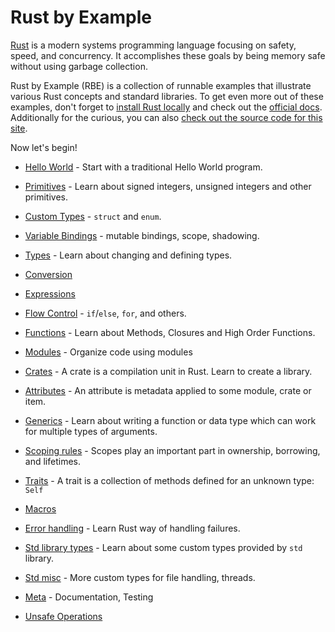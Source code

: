 # Rust by Example

[Rust][rust] is a modern systems programming language focusing on safety, speed,
and concurrency. It accomplishes these goals by being memory safe without using 
garbage collection.

Rust by Example (RBE) is a collection of runnable examples that illustrate various Rust
concepts and standard libraries. To get even more out of these examples, don't forget
to [install Rust locally][install] and check out the [official docs][std]. 
Additionally for the curious, you can also [check out the source code for this site][home].

Now let's begin!

- [Hello World](hello.html) - Start with a traditional Hello World program.

- [Primitives](primitives.html) - Learn about signed integers, unsigned integers and other primitives.

- [Custom Types](custom_types.html) - `struct` and `enum`.

- [Variable Bindings](variable_bindings.html) - mutable bindings, scope, shadowing.

- [Types](types.html) - Learn about changing and defining types.

- [Conversion](conversion.html)

- [Expressions](expression.html)

- [Flow Control](flow_control.html) - `if`/`else`, `for`, and others.

- [Functions](fn.html) - Learn about Methods, Closures and High Order Functions.

- [Modules](mod.html) - Organize code using modules

- [Crates](crates.html) - A crate is a compilation unit in Rust. Learn to create a library.

- [Attributes](attribute.html) - An attribute is metadata applied to some module, crate or item.

- [Generics](generics.html) - Learn about writing a function or data type which can work for multiple types of arguments.

- [Scoping rules](scope.html) - Scopes play an important part in ownership, borrowing, and lifetimes.

- [Traits](trait.html) - A trait is a collection of methods defined for an unknown type: `Self`

- [Macros](macros.html)

- [Error handling](error.html) - Learn Rust way of handling failures.

- [Std library types](std.html) - Learn about some custom types provided by `std` library.

- [Std misc](std_misc.html) - More custom types for file handling, threads.

- [Meta](meta.html) - Documentation, Testing

- [Unsafe Operations](unsafe.html)


[rust]: https://www.rust-lang.org/
[install]: https://www.rust-lang.org/install.html
[std]: https://doc.rust-lang.org/std/
[home]: https://github.com/rust-lang/rust-by-example

